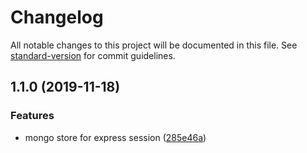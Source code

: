 # Changelog

All notable changes to this project will be documented in this file. See [standard-version](https://github.com/conventional-changelog/standard-version) for commit guidelines.

## 1.1.0 (2019-11-18)


### Features

* mongo store for express session ([285e46a](https://github.com/gospime/express-session-mongo/commit/285e46aaf9447710a0c3652fa55b350250bbbdb4))
